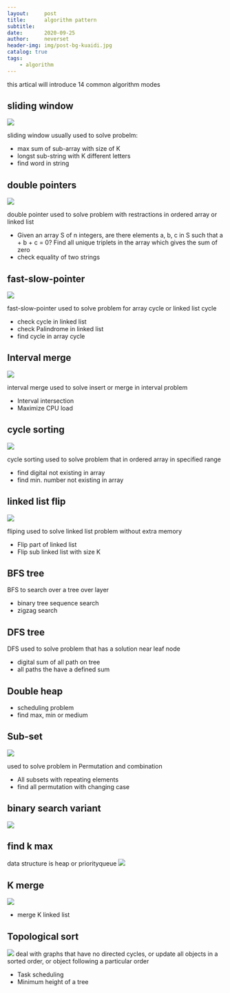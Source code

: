 ```yaml
---
layout:     post
title:      algorithm pattern
subtitle:   
date:       2020-09-25
author:     neverset
header-img: img/post-bg-kuaidi.jpg
catalog: true
tags:
    - algorithm
---
```


this artical will introduce 14 common algorithm modes

## sliding window

![](https://raw.githubusercontent.com/neverset123/cloudimg/master/20000003030330303030.jpg)

sliding window usually used to solve probelm:
* max sum of sub-array with size of K
* longst sub-string with K different letters
* find word in string 

## double pointers

![](https://raw.githubusercontent.com/neverset123/cloudimg/master/200003224230432405.jpg)

double pointer used to solve problem with restractions in ordered array or linked list
*  Given an array S of n integers, are there elements a, b, c in S such that a + b + c = 0? Find all unique triplets in the array which gives the sum of zero
* check equality of two strings

## fast-slow-pointer

![](https://raw.githubusercontent.com/neverset123/cloudimg/master/200000345353453.jpg)
 
 fast-slow-pointer used to solve problem for array cycle or linked list cycle
 * check cycle in linked list
 * check Palindrome in linked list
 * find cycle in array cycle

 ## Interval merge

![](https://raw.githubusercontent.com/neverset123/cloudimg/master/20000002434343543.jpg)

interval merge used to solve insert or merge in interval problem
* Interval intersection
* Maximize CPU load

## cycle sorting

![](https://raw.githubusercontent.com/neverset123/cloudimg/master/200000424234234.jpg)

cycle sorting used to solve problem that in ordered array in specified range
* find digital not existing in array
* find min. number not existing in array

## linked list flip

![](https://raw.githubusercontent.com/neverset123/cloudimg/master/200000343534546.jpg)

fliping used to solve linked list problem without extra memory
* Flip part of linked list
* Flip sub linked list with size K

## BFS tree

BFS to search over a tree over layer
* binary tree sequence search
* zigzag search

## DFS tree
 
DFS used to solve problem that has a solution near leaf node
* digital sum of all path on tree
* all paths the have a defined sum

## Double heap

* scheduling problem
* find max, min or medium

## Sub-set

![](https://raw.githubusercontent.com/neverset123/cloudimg/master/2000453543534634.jpg)

used to solve problem in Permutation and combination
* All subsets with repeating elements
* find all permutation with changing case


## binary search variant

![](https://raw.githubusercontent.com/neverset123/cloudimg/master/2000000423425325345.jpg)

## find k max

data structure is heap or priorityqueue
![](https://raw.githubusercontent.com/neverset123/cloudimg/master/20000235234646456464.jpg)

## K merge

![](https://raw.githubusercontent.com/neverset123/cloudimg/master/200004353645745765.jpg)

* merge K linked list

## Topological sort

![](https://raw.githubusercontent.com/neverset123/cloudimg/master/2000043242353454754.jpg)
deal with graphs that have no directed cycles, or update all objects in a sorted order, or object following a particular order


* Task scheduling
* Minimum height of a tree